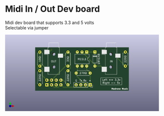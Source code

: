 # Midi In / Out Dev board

 Midi dev board that supports 3.3 and 5 volts  
 Selectable via jumper

![3D Render](https://github.com/audiobird/Midi_In_Out_Dev/blob/main/hw/3d_render.png?raw=true)
